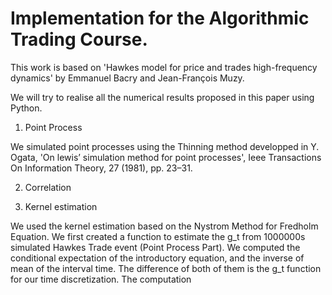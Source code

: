 # Implementation for the Algorithmic Trading Course. 

This work is based on 'Hawkes model for price and trades high-frequency dynamics' by Emmanuel Bacry and Jean-François Muzy. 

We will try to realise all the numerical results proposed in this paper using Python.

1) Point Process

We simulated point processes using the Thinning method developped in Y. Ogata, 'On lewis’ simulation method for point processes', Ieee Transactions On Information Theory, 27 (1981), pp. 23–31.

2) Correlation

3) Kernel estimation

We used the kernel estimation based on the Nystrom Method for Fredholm Equation. 
We first created a function to estimate the g_t from 1000000s simulated Hawkes Trade event (Point Process Part).
We computed the conditional expectation of the introductory equation, and the inverse of mean of the interval time. The difference of both of them is the g_t function for our time discretization.
The computation 

